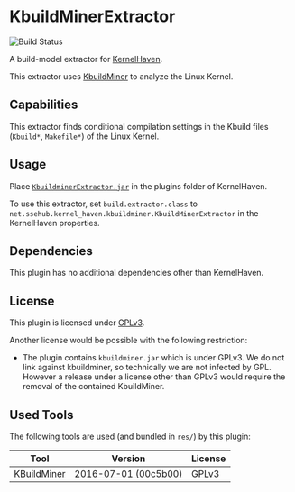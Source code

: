 # KbuildMinerExtractor

![Build Status](https://jenkins-2.sse.uni-hildesheim.de/buildStatus/icon?job=KH_KbuildMinerExtractor)

A build-model extractor for [KernelHaven](https://github.com/KernelHaven/KernelHaven).

This extractor uses [KbuildMiner](https://github.com/ckaestne/KBuildMiner) to analyze the Linux Kernel.

## Capabilities

This extractor finds conditional compilation settings in the Kbuild files (`Kbuild*`, `Makefile*`) of the Linux Kernel.

## Usage

Place [`KbuildminerExtractor.jar`](https://jenkins-2.sse.uni-hildesheim.de/view/KernelHaven/job/KH_KbuildMinerExtractor/lastSuccessfulBuild/artifact/build/jar/KbuildminerExtractor.jar) in the plugins folder of KernelHaven.

To use this extractor, set `build.extractor.class` to `net.ssehub.kernel_haven.kbuildminer.KbuildMinerExtractor` in the KernelHaven properties.

## Dependencies

This plugin has no additional dependencies other than KernelHaven.

## License

This plugin is licensed under [GPLv3](https://www.gnu.org/licenses/gpl-3.0.html).

Another license would be possible with the following restriction:
* The plugin contains `kbuildminer.jar` which is under GPLv3. We do not link against kbuildminer, so technically we are not infected by GPL. However a release under a license other than GPLv3 would require the removal of the contained KbuildMiner.

## Used Tools

The following tools are used (and bundled in `res/`) by this plugin:

| Tool | Version | License |
|------|---------|---------|
| [KBuildMiner](https://github.com/ckaestne/KBuildMiner) | [2016-07-01 (00c5b00)](https://github.com/ckaestne/KBuildMiner/commit/00c5b007f70094b5989ed219bc33ac2c55e01e41) | [GPLv3](https://www.gnu.org/licenses/gpl.html) |
